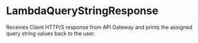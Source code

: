 # LambdaQueryStringResponse
Receives Client HTTP/S response from API Gateway and prints the assigned query string values back to the user.
